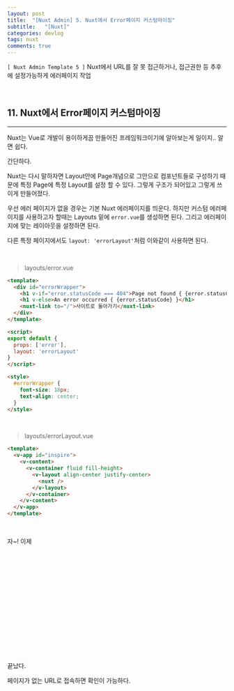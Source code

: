 ```yaml
---
layout: post
title:  "[Nuxt Admin] 5. Nuxt에서 Error페이지 커스텀마이징"
subtitle:   "[Nuxt]"
categories: devlog
tags: nuxt
comments: true
---
```


`[ Nuxt Admin Template 5 ]` Nuxt에서 URL를 잘 못 접근하거나, 접근권한 등 추후에 설정가능하게 에러페이지 작업  

<br>


## 11. Nuxt에서 Error페이지 커스텀마이징
---

Nuxt는 Vue로 개발이 용이하게끔 만들어진 프레임워크이기에 알아보는게 일이지.. 알면 쉽다.

간단하다. 

Nuxt는 다시 말하자면 Layout안에 Page개념으로 그안으로 컴포넌트들로 구성하기 때문에 특정 Page에 특정 Layout를 설정 할 수 있다. 그렇게 구조가 되어있고 그렇게 쓰이게 만들어졌다.

우선 에러 페이지가 없을 경우는 기본 Nuxt 에러페이지를 띄운다. 하지만 커스텀 에러페이지를 사용하고자 할때는 Layouts 밑에 `error.vue`를 생성하면 된다. 그리고 에러페이지에 맞는 레이아웃을 설정하면 된다. 

다른 특정 페이지에서도 `layout: 'errorLayout'`처럼 이와같이 사용하면 된다.

<br>


> layouts/error.vue

```html
<template>
  <div id="errorWrapper">
    <h1 v-if="error.statusCode === 404">Page not found { {error.statusCode} }</h1>
    <h1 v-else>An error occurred { {error.statusCode} }</h1>
    <nuxt-link to="/">사이트로 돌아가기</nuxt-link>
  </div>
</template>

<script>
export default {
  props: ['error'],
  layout: 'errorLayout'
}
</script>

<style>
  #errorWrapper {
    font-size: 18px;
    text-align: center;
  }
</style>
```

<br>

> layouts/errorLayout.vue

```html
<template>
  <v-app id="inspire">
    <v-content>
      <v-container fluid fill-height>
        <v-layout align-center justify-center>
          <nuxt />
        </v-layout>
      </v-container>
    </v-content>
  </v-app>
</template>
```

<br>

자~! 이제

<br><br><br><br><br><br><br><br><br><br><br><br><br><br>














끝났다.

페이지가 없는 URL로 접속하면 확인이 가능하다.

